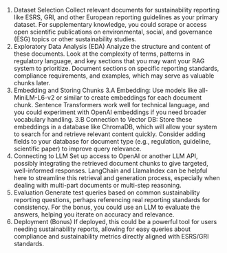 1. Dataset Selection
Collect relevant documents for sustainability reporting like ESRS, GRI, and other European reporting guidelines as your primary dataset.
For supplementary knowledge, you could scrape or access open scientific publications on environmental, social, and governance (ESG) topics or other sustainability studies.
2. Exploratory Data Analysis (EDA)
Analyze the structure and content of these documents. Look at the complexity of terms, patterns in regulatory language, and key sections that you may want your RAG system to prioritize.
Document sections on specific reporting standards, compliance requirements, and examples, which may serve as valuable chunks later.
3. Embedding and Storing Chunks
3.A Embedding: Use models like all-MiniLM-L6-v2 or similar to create embeddings for each document chunk. Sentence Transformers work well for technical language, and you could experiment with OpenAI embeddings if you need broader vocabulary handling.
3.B Connection to Vector DB: Store these embeddings in a database like ChromaDB, which will allow your system to search for and retrieve relevant content quickly.
Consider adding fields to your database for document type (e.g., regulation, guideline, scientific paper) to improve query relevance.
4. Connecting to LLM
Set up access to OpenAI or another LLM API, possibly integrating the retrieved document chunks to give targeted, well-informed responses.
LangChain and LlamaIndex can be helpful here to streamline this retrieval and generation process, especially when dealing with multi-part documents or multi-step reasoning.
5. Evaluation
Generate test queries based on common sustainability reporting questions, perhaps referencing real reporting standards for consistency.
For the bonus, you could use an LLM to evaluate the answers, helping you iterate on accuracy and relevance.
6. Deployment (Bonus)
If deployed, this could be a powerful tool for users needing sustainability reports, allowing for easy queries about compliance and sustainability metrics directly aligned with ESRS/GRI standards.